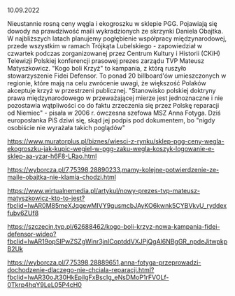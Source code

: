 10.09.2022

Nieustannie rosną ceny węgla i ekogroszku w sklepie PGG. Pojawiają się dowody na prawdziwość maili wykradzionych ze skrzynki Daniela Obajtka. W najbliższych latach planujemy pogłębienie współpracy międzynarodowej, przede wszystkim w ramach Trójkąta Lubelskiego - zapowiedział w czwartek podczas zorganizowanej przez Centrum Kultury i Historii (CKiH) Telewizji Polskiej konferencji prasowej prezes zarządu TVP Mateusz Matyszkowicz. "Kogo boli Krzyż" to kampania, z którą ruszyło stowarzyszenie Fidei Defensor. To ponad 20 billboard'ów umieszczonych w regionie, które mają na celu zwrócenie uwagi, że większość Polaków akceptuje krzyż w przestrzeni publicznej. "Stanowisko polskiej doktryny prawa międzynarodowego w przeważającej mierze jest jednoznaczne i nie pozostawia wątpliwości co do faktu zrzeczenia się przez Polskę reparacji od Niemiec" - pisała w 2006 r. ówczesna szefowa MSZ Anna Fotyga. Dziś europosłanka PiS dziwi się, skąd jej podpis pod dokumentem, bo "nigdy osobiście nie wyrażała takich poglądów"

https://www.muratorplus.pl/biznes/wiesci-z-rynku/sklep-pgg-ceny-wegla-ekogroszku-jak-kupic-wegiel-w-pgg-zaku-wegla-koszyk-logowanie-e-sklep-aa-yzar-h6F8-LRao.html

https://wyborcza.pl/7,75398,28890233,mamy-kolejne-potwierdzenie-ze-maile-obajtka-nie-klamia-chodzi.html

https://www.wirtualnemedia.pl/artykul/nowy-prezes-tvp-mateusz-matyszkowicz-kto-to-jest?fbclid=IwAR0M85meXJqgewMIVY9gusmcbJAyKO6kwnk5CYBVkvU_ryddexfubv6ZUf8

https://szczecin.tvp.pl/62688462/kogo-boli-krzyz-nowa-kampania-fidei-defensor-wideo?fbclid=IwAR19opSIPwZSZgWinr3jnICoptddVXJPjQgAl6NBgGR_npdeJitwpkpB2Uk

https://wyborcza.pl/7,75398,28889651,anna-fotyga-przeprowadzi-dochodzenie-dlaczego-nie-chciala-reparacji.html?fbclid=IwAR30oJt30HkEpilgFxBscIg_eNsDMoP1rFVOLf-0Tkrp4hqY9LeL05P4cH0